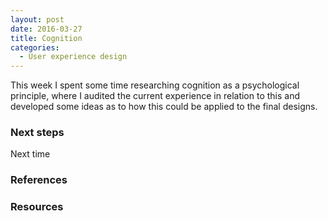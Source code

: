 ```yaml
---
layout: post
date: 2016-03-27
title: Cognition
categories:
  - User experience design
---
```


This week I spent some time researching cognition as a psychological principle, where I audited the current experience in relation to this and developed some ideas as to how this could be applied to the final designs.

### Next steps

Next time

### References

### Resources
<a href="#" target="_blank"></a>
